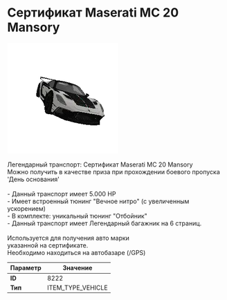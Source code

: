 # Сертификат Maserati MC 20 Mansory

![Item Image](../img/8222.webp?raw=true)

 Легендарный транспорт: Сертификат Maserati MC 20 Mansory<br>Можно получить в качестве приза при прохождении боевого пропуска 'День основания'<br><br>- Данный транспорт имеет 5.000 HP<br>- Имеет встроенный тюнинг "Вечное нитро" (с увеличенным ускорением)<br>- В комплекте: уникальный тюнинг "Отбойник"<br>- Данный транспорт имеет Легендарный багажник на 6 страниц.<br><br>Используется для получения авто марки <br>указанной на сертификате.<br>Необходимо находиться на автобазаре (/GPS)


| Параметр | Значение |
|----------|----------|
| **ID** | 8222 |
| **Тип** | ITEM_TYPE_VEHICLE |

